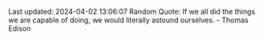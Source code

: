 Last updated: 2024-04-02 13:06:07
Random Quote: If we all did the things we are capable of doing, we would literally astound ourselves. - Thomas Edison